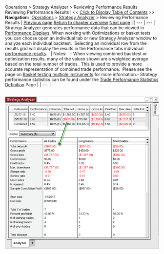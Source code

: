 ﻿
Operations \> Strategy Analyzer \> Reviewing Performance Results
Reviewing Performance Results
| \<\< [Click to Display Table of Contents](reviewing_performance_results.md) \>\> **Navigation:**     [Operations](operations.md) \> [Strategy Analyzer](strategy_analyzer.md) \> Reviewing Performance Results | [Previous page](backtest_logs.md) [Return to chapter overview](strategy_analyzer.md) [Next page](monte_carlo_simulation.md) |
| --- | --- |
Strategy Analyzer generates performance data that can be viewed in [Performance Displays](performance_displays.md). When working with Optimizations or basket tests you can choose open an individual tab or new Strategy Analyzer window to analyze each individual backtest.  Selecting an individual row from the results grid will display the results in the Performance tabs individual [performance results](reviewing_performance_results.md).
 
| Notes:   - When viewing combined backtest or optimization results, many of the values shown are a weighted average based on the total number of trades.  This is used to provide a more accurate representation of combined trade performance.  Please see the page on [Basket testing multiple instruments](basket_test.md) for more information.- Strategy performance statistics can be found under the [Trade Performance Statistics Definition](statistics_definitions.md) Page |
| --- |

 
![Strategy_Analyzer_Results](strategy_analyzer_results.png)
